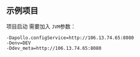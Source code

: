 ## 示例项目
项目启动 需要加入 `JVM`参数：
```$xml
-Dapollo.configService=http://106.13.74.65:8080
-Denv=DEV
-Ddev_meta=http://106.13.74.65:8080
```